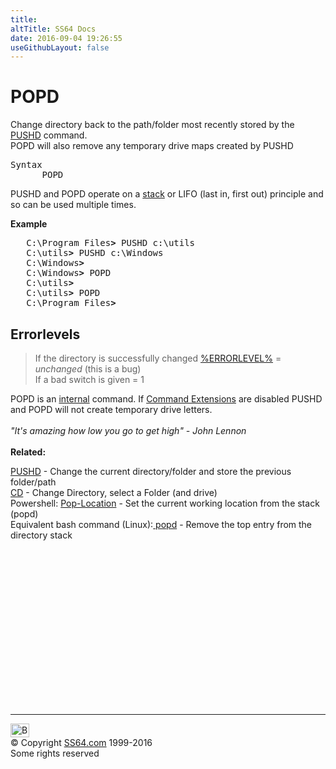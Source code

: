 ```yaml
---
title:
altTitle: SS64 Docs
date: 2016-09-04 19:26:55
useGithubLayout: false
---
```

<!-- #BeginLibraryItem "/Library/head_nt.lbi" --><!-- #EndLibraryItem --><h1>POPD</h1> 
<p> Change directory back to the path/folder most recently stored 
  by the <a href="pushd.html">PUSHD</a> command.<br>
POPD will also remove any temporary drive maps created by PUSHD</p>
<pre>Syntax
      POPD </pre>
<p>PUSHD and POPD operate on a <a href="http://en.wikipedia.org/wiki/Stack_%28abstract_data_type%29">stack</a> or LIFO (last in, first out) principle and so can be used multiple times.</p>
<p><b>Example</b></p>
<pre>   C:\Program Files<b>&gt;</b> PUSHD c:\utils
   C:\utils<b>&gt;</b> PUSHD c:\Windows
   C:\Windows<b>&gt;</b> 
   C:\Windows<b>&gt;</b> POPD
   C:\utils<b>&gt;</b> 
   C:\utils<b>&gt;</b> POPD
   C:\Program Files<b>&gt;</b></pre>
<h2>Errorlevels</h2>
<blockquote>
<p>If the directory is successfully changed <a href="errorlevel.html">%ERRORLEVEL%</a> = <i>unchanged</i> (this is a bug)<br>
If a bad switch is given = 1</p>
</blockquote>
<p>POPD is an <a href="syntax-internal.html">internal</a> command. If <a href="cmd.html">Command Extensions</a> are disabled PUSHD and POPD will not create temporary drive letters.<br><br>
<i class="quote">"It's amazing how low you go to get high" - John Lennon </i> <br>
<br>
<b>Related:</b></p>   
<p><a href="pushd.html">PUSHD</a> - Change the current directory/folder and store the previous folder/path<br>
<a href="cd.html">CD</a> - Change Directory, select a Folder (and drive)<br>
Powershell: 
<a href="../ps/pop-location.html">Pop-Location</a> - Set the current working location from the stack (popd) <br>
Equivalent bash command (Linux):<a href="../bash/popd.html"> 
popd</a> - Remove the top entry from the directory stack</p><!-- #BeginLibraryItem "/Library/foot_nt.lbi" --><p>
<!-- windows300 -->
<ins class="adsbygoogle" style="display:inline-block;width:300px;height:250px" data-ad-client="ca-pub-6140977852749469" data-ad-slot="7649547908"></ins>
<script>
(adsbygoogle = window.adsbygoogle || []).push({});
</script></p>
<hr>
<div id="bl" class="footer"><a href="popd.html#"><img src="../images/top.png" width="30" height="22" alt="Back to the Top"></a></div>
<div id="br" class="footer, tagline">© Copyright <a href="http://ss64.com/">SS64.com</a> 1999-2016<br>
Some rights reserved</div><!-- #EndLibraryItem -->

